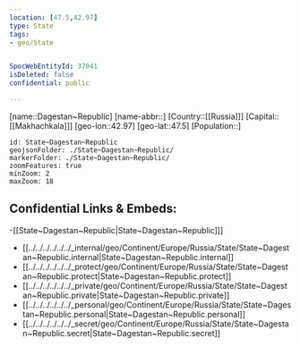 ```yaml
---
location: [47.5,42.97]
type: State
tags:
- geo/State


SpocWebEntityId: 37041
isDeleted: false
confidential: public

---
```

[name::Dagestan~Republic]
[name-abbr::]
[Country::[[Russia]]]
[Capital::[[Makhachkala]]]
[geo-lon::42.97]
[geo-lat::47.5]
[Population::]



```leaflet
id: State~Dagestan~Republic
geojsonFolder: ./State~Dagestan~Republic/
markerFolder: ./State~Dagestan~Republic/
zoomFeatures: true 
minZoom: 2 
maxZoom: 18
```


## Confidential Links & Embeds: 
-[[State~Dagestan~Republic|State~Dagestan~Republic]]] 
- [[../../../../../../_internal/geo/Continent/Europe/Russia/State/State~Dagestan~Republic.internal|State~Dagestan~Republic.internal]] 
- [[../../../../../../_protect/geo/Continent/Europe/Russia/State/State~Dagestan~Republic.protect|State~Dagestan~Republic.protect]] 
- [[../../../../../../_private/geo/Continent/Europe/Russia/State/State~Dagestan~Republic.private|State~Dagestan~Republic.private]] 
- [[../../../../../../_personal/geo/Continent/Europe/Russia/State/State~Dagestan~Republic.personal|State~Dagestan~Republic.personal]] 
- [[../../../../../../_secret/geo/Continent/Europe/Russia/State/State~Dagestan~Republic.secret|State~Dagestan~Republic.secret]] 
